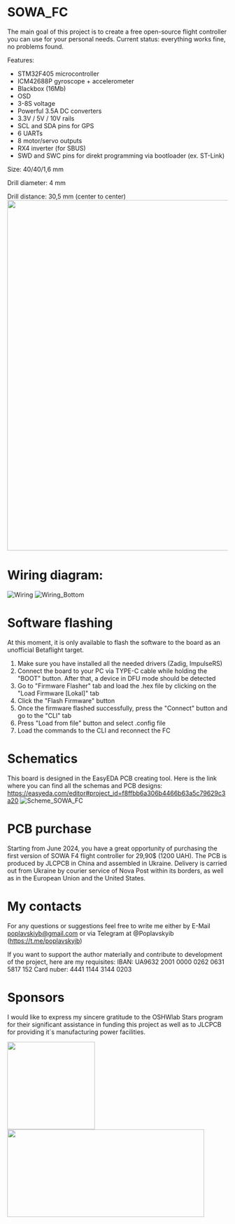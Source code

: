 # SOWA_FC
The main goal of this project is to create a free open-source flight controller you can use for your personal needs.
Current status: everything works fine, no problems found.

Features:
- STM32F405 microcontroller
- ICM42688P gyroscope + accelerometer
- Blackbox (16Mb)
- OSD
- 3-8S voltage
- Powerful 3.5A DC converters
- 3.3V / 5V / 10V rails
- SCL and SDA pins for GPS
- 6 UARTs
- 8 motor/servo outputs
- RX4 inverter (for SBUS)
- SWD and SWC pins for direkt programming via bootloader (ex. ST-Link)

Size: 40/40/1,6 mm

Drill diameter: 4 mm

Drill distance: 30,5 mm (center to center)
<img src="https://github.com/PoplavskyiB/SOWA_FC/assets/167243322/512cce53-6060-4659-90b6-d78159e6c609" width="800">

# Wiring diagram:
![Wiring](https://github.com/PoplavskyiB/SOWA_FC/assets/167243322/513a9a46-8e1d-4fa3-bf47-a577ab3b860f)
![Wiring_Bottom](https://github.com/PoplavskyiB/SOWA_FC/assets/167243322/1db0d280-d29a-41b1-86e8-74cb57edebc9)

# Software flashing

At this moment, it is only available to flash the software to the board as an unofficial Betaflight target.
1) Make sure you have installed all the needed drivers (Zadig, ImpulseRS)
2) Connect the board to your PC via TYPE-C cable while holding the "BOOT" button. After that, a device in DFU mode should be detected
3) Go to "Firmware Flasher" tab and load the .hex file by clicking on the "Load Firmware [Lokal]" tab
4) Click the "Flash Firmware" button
5) Once the firmware flashed successfully, press the "Connect" button and go to the "CLI" tab
6) Press "Load from file" button and select .config file
7) Load the commands to the CLI and reconnect the FC

# Schematics
This board is designed in the EasyEDA PCB creating tool. Here is the link where you can find all the schemas and PCB designs: https://easyeda.com/editor#project_id=f8ffbb6a306b4466b63a5c79629c3a20
![Scheme_SOWA_FC](https://github.com/PoplavskyiB/SOWA_FC/assets/167243322/da704378-ec41-419f-8680-25431ffe545d)

# PCB purchase
Starting from June 2024, you have a great opportunity of purchasing the first version of SOWA F4 flight controller for 29,90$ (1200 UAH). The PCB is produced by JLCPCB in China and assembled in Ukraine. Delivery is carried out from Ukraine by courier service of Nova Post within its borders, as well as in the European Union and the United States.

# My contacts
For any questions or suggestions feel free to write me either by E-Mail poplavskiyb@gmail.com or via Telegram at @Poplavskyib (https://t.me/poplavskyib)

If you want to support the author materially and contribute to development of the project, here are my requisites:
IBAN:  UA9632 2001 0000 0262 0631 5817 152    Card nuber:  4441 1144 3144 0203


# Sponsors
I would like to express my sincere gratitude to the OSHWlab Stars 
program for their significant assistance in funding this project as well as to JLCPCB for providing it`s manufacturing power facilities.

[<img src="https://github.com/PoplavskyiB/Sowa_FC/assets/167243322/6e54bb73-c080-4cfe-913c-1aecc6eb128a" width="200" height="200">](https://oshwlab.com/)
[<img src="https://github.com/PoplavskyiB/Sowa_FC/assets/167243322/2e864890-0340-4eec-bb4f-db5ebcd4fb66" width="450" height="200">](https://jlcpcb.com/)
